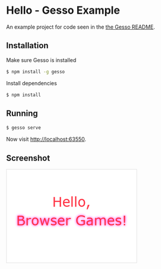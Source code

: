 Hello - Gesso Example
=====================

An example project for code seen in the [the Gesso README][].


Installation
------------

Make sure Gesso is installed

```bash
$ npm install -g gesso
```

Install dependencies

```bash
$ npm install
```


Running
-------

```bash
$ gesso serve
```

Now visit [http://localhost:63550](http://localhost:63550/).


Screenshot
----------

![Screenshot](screenshot.png)


[the Gesso README]: ../../README.md
